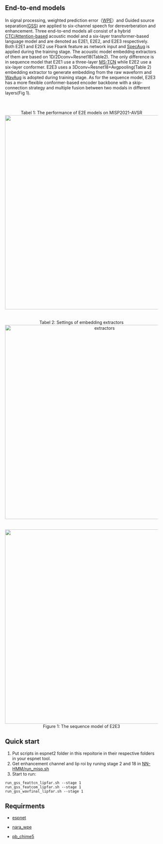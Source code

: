 ## End-to-end models

In signal processing, weighted prediction error（[WPE](https://github.com/fgnt/nara_wpe)）and Guided source separation([GSS](https://github.com/fgnt/pb_chime5)) are applied to six-channel speech for dereverberation and enhancement. 
Three end-to-end models all consist of a hybrid [CTC/Attention-based](https://arxiv.org/abs/1609.06773) acoustic model and a six-layer transformer-based language model and are denoted as E2E1, E2E2, and E2E3 respectively. Both E2E1 and E2E2 use Fbank feature as network input and [SpecAug](https://github.com/DemisEom/SpecAugment) is applied during the training stage. The acoustic model embeddng extractors of them are based on 1D/2Dconv+Resnet18(Table2). The only difference is in sequence model that E2E1 use a three-layer [MS-TCN](https://github.com/mpc001/Lipreading_using_Temporal_Convolutional_Networks) while E2E2 use a six-layer conformer. 
E2E3 uses a 3Dconv+Resnet18+Avgpooling(Table 2) embedding extractor to generate embedding from the raw waveform and [WavAug](https://github.com/facebookresearch/WavAugment) is adopted during training stage. As for the sequence model, E2E3 has a more flexible conformer-based encoder backbone with a skip-connection strategy and multiple fusion between two modals in different layers(Fig 1).

</br>
</br>
<div align="center"> Tabel 1: The performance of E2E models on MISP2021-AVSR</div>

<div align="center"><img src="https://github.com/mispchallenge/MISP2021-AVSR/blob/main/images/results.png" width="640"/></div>
</br>
</br>
<div align="center">Tabel 2: Settings of embedding extractors</div>

<div align="center"><img src="https://github.com/mispchallenge/MISP2021-AVSR/blob/main/images/extractors.png" alt="extractors" width="640" /></div>
</br>
</br>
<div align="center"><img src="https://github.com/mispchallenge/MISP2021-AVSR/blob/main/images/e2e3.png" width="640"></div>		

<div align="center">Figure 1: The sequence model of E2E3</div>

## Quick start

1. Put scripts in espnet2 folder in this repoitorie in their respective folders in your espnet tool.
2. Get enhancement channel and lip roi by runing  stage 2 and 18 in [NN-HMM/run_misp.sh](https://github.com/mispchallenge/MISP2021-AVSR/blob/main/NN-HMM/run_misp.sh)
3. Start to run:

```
run_gss_feattcn_lipfar.sh --stage 1
run_gss_featcom_lipfar.sh --stage 1
run_gss_wavfinal_lipfar.sh --stage 1
```

## Requirments

- [espnet](https://github.com/espnet/espnet)

- [nara_wpe](https://github.com/fgnt/nara_wpe)

- [pb_chime5](https://github.com/fgnt/pb_chime5)

  

